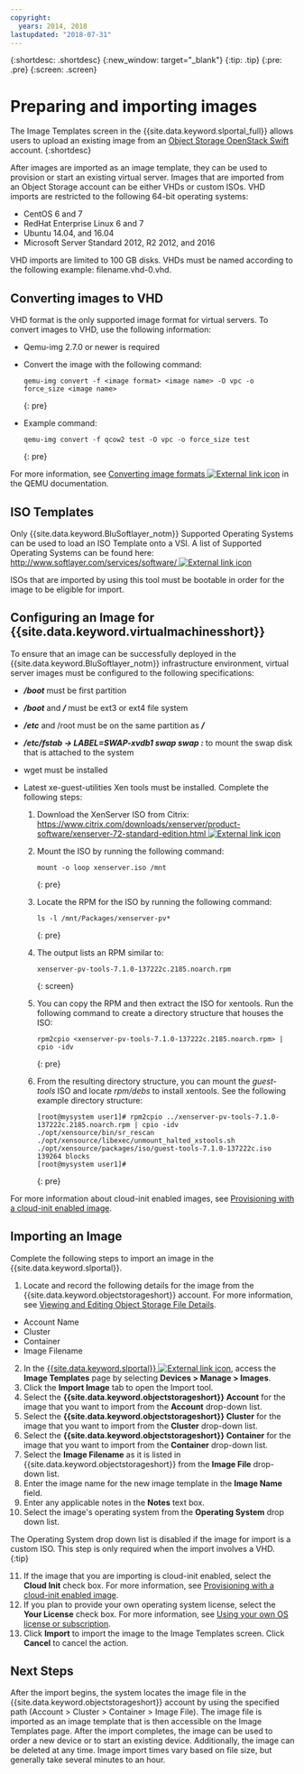 ```yaml
---
copyright:
  years: 2014, 2018
lastupdated: "2018-07-31"
---
```


{:shortdesc: .shortdesc}
{:new_window: target="_blank"}
{:tip: .tip}
{:pre: .pre}
{:screen: .screen}


# Preparing and importing images

The Image Templates screen in the {{site.data.keyword.slportal_full}} allows users to upload an existing image from an [Object Storage OpenStack Swift](/docs/infrastructure/objectstorage-swift/index.html) account. 
{:shortdesc}

After images are imported as an image template, they can be used to provision or start an existing virtual server. Images that are imported from an Object Storage account can be either VHDs or custom ISOs. VHD imports are restricted to the following 64-bit operating systems:

* CentOS 6 and 7
* RedHat Enterprise Linux 6 and 7
* Ubuntu 14.04, and 16.04
* Microsoft Server Standard 2012, R2 2012, and 2016

VHD imports are limited to 100 GB disks. VHDs must be named according to the following example: filename.vhd-0.vhd.

## Converting images to VHD

VHD format is the only supported image format for virtual servers. To convert images to VHD, use the following information:

* Qemu-img 2.7.0 or newer is required
* Convert the image with the following command: 
 
  ```
  qemu-img convert -f <image format> <image name> -O vpc -o force_size <image name>
  ```
  {: pre}
   
* Example command:
   
  ```
  qemu-img convert -f qcow2 test -O vpc -o force_size test
  ```
  {: pre}

For more information, see [Converting image formats ![External link icon](../../icons/launch-glyph.svg "External link icon")](https://en.wikibooks.org/wiki/QEMU/Images#Converting_image_formats) in the QEMU
documentation.

## ISO Templates

Only {{site.data.keyword.BluSoftlayer_notm}} Supported Operating Systems can be used to load an ISO Template onto a VSI. A list of 
Supported Operating Systems can be found here: [http://www.softlayer.com/services/software/ ![External link icon](../../icons/launch-glyph.svg "External link icon")](http://www.softlayer.com/services/software/)

ISOs that are imported by using this tool must be bootable in order for the image to be eligible for import.

## Configuring an Image for {{site.data.keyword.virtualmachinesshort}}

To ensure that an image can be successfully deployed in the {{site.data.keyword.BluSoftlayer_notm}} infrastructure environment, virtual server images must be configured to the following specifications:

* ***/boot*** must be first partition
* ***/boot*** and ***/*** must be ext3 or ext4 file system
* ***/etc***  and /root must be on the same partition as ***/***
* ***/etc/fstab -> LABEL=SWAP-xvdb1 swap swap :*** to mount the swap disk that is attached to the system
* wget must be installed
* Latest xe-guest-utilities Xen tools must be installed. Complete the following steps:
    
    1. Download the XenServer ISO from Citrix: [https://www.citrix.com/downloads/xenserver/product-software/xenserver-72-standard-edition.html ![External link icon](../../icons/launch-glyph.svg "External link icon")](https://www.citrix.com/downloads/xenserver/product-software/xenserver-72-standard-edition.html)
    
    2. Mount the ISO by running the following command: 
    
        ```
        mount -o loop xenserver.iso /mnt
        ```
        {: pre}
    
    3. Locate the RPM for the ISO by running the following command:
    
        ```
        ls -l /mnt/Packages/xenserver-pv*
        ```
        {: pre}
    
    4. The output lists an RPM similar to: 
    
        ```
        xenserver-pv-tools-7.1.0-137222c.2185.noarch.rpm
        ```
        {: screen}
     
     5. You can copy the RPM and then extract the ISO for xentools. Run the following command to create a directory structure that houses the ISO:
    
        ```
        rpm2cpio <xenserver-pv-tools-7.1.0-137222c.2185.noarch.rpm> | cpio -idv
        ```
        {: pre}
    
     6. From the resulting directory structure, you can mount the *guest-tools* ISO and locate *rpm/debs* to install xentools. See the following example directory structure:
     
        ```
        [root@mysystem user1]# rpm2cpio ../xenserver-pv-tools-7.1.0-137222c.2185.noarch.rpm | cpio -idv
        ./opt/xensource/bin/sr_rescan
        ./opt/xensource/libexec/unmount_halted_xstools.sh
        ./opt/xensource/packages/iso/guest-tools-7.1.0-137222c.iso
        139264 blocks
        [root@mysystem user1]#
        ```
        {: pre}
    
For more information about cloud-init enabled images, see [Provisioning with a cloud-init enabled image](image_cloud-init.html).

## Importing an Image

Complete the following steps to import an image in the {{site.data.keyword.slportal}}.

1. Locate and record the following details for the image from the {{site.data.keyword.objectstorageshort}} account.  For more information, see [Viewing and Editing Object Storage File Details](/docs/infrastructure/objectstorage-swift/interacting-in-portal.html#viewing-and-editing-file-details).
  * Account Name
  * Cluster
  * Container
  * Image Filename
2. In the [{{site.data.keyword.slportal}} ![External link icon](../../icons/launch-glyph.svg "External link icon")](https://control.softlayer.com/), access the **Image Templates** page by selecting **Devices > Manage > Images**.
3. Click the **Import Image** tab to open the Import tool.
4. Select the **{{site.data.keyword.objectstorageshort}} Account** for the image that you want to import from the **Account** drop-down list.
5. Select the **{{site.data.keyword.objectstorageshort}} Cluster** for the image that you want to import from the **Cluster** drop-down list.
6. Select the **{{site.data.keyword.objectstorageshort}} Container** for the image that you want to import from the **Container** drop-down list.
7. Select the **Image Filename** as it is listed in {{site.data.keyword.objectstorageshort}} from the **Image File** drop-down list.
8. Enter the image name for the new image template in the **Image Name** field.
9. Enter any applicable notes in the **Notes** text box.
10. Select the image's operating system from the **Operating System** drop down list.

  The Operating System drop down list is disabled if the image for import is a custom ISO. This step is only required when the import     involves a VHD.
  {:tip}

11. If the image that you are importing is cloud-init enabled, select the **Cloud Init** check box. For more information, see [Provisioning with a cloud-init enabled image](image_cloud-init.html).        
12. If you plan to provide your own operating system license, select the **Your License** check box. For more information, see [Using your own OS license or subscription](use-red-hat-cloud-access.html).
13. Click **Import** to import the image to the Image Templates screen. Click **Cancel** to cancel the action.

## Next Steps

After the import begins, the system locates the image file in the {{site.data.keyword.objectstorageshort}} account by using the 
specified path (Account > Cluster > Container > Image File). The image file is imported as an image template that is then accessible on 
the Image Templates page. After the import completes, the image can be used to order a new device or to start an existing device. 
Additionally, the image can be deleted at any time. Image import times vary based on file size, but generally take several minutes to an hour.

